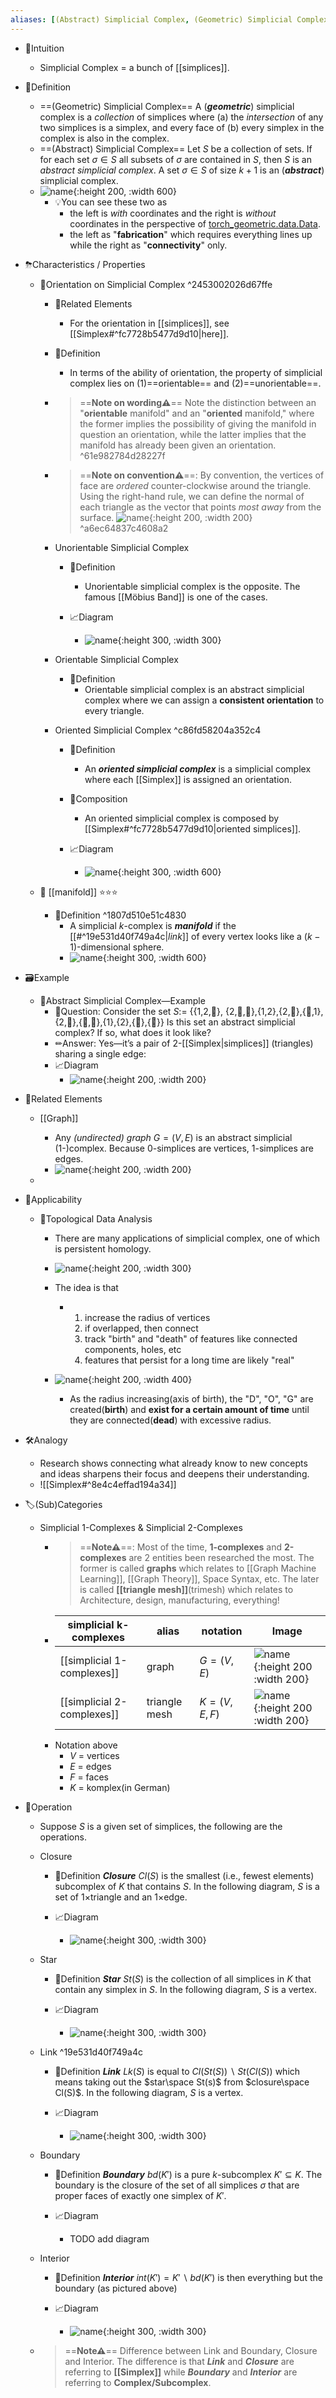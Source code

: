 ```yaml
---
aliases: [(Abstract) Simplicial Complex, (Geometric) Simplicial Complex]
---
```


- 🧠Intuition
    - Simplicial Complex = a bunch of [[simplices]].
    
- 📝Definition
    - ==(Geometric) Simplicial Complex==
      A (***geometric***) simplicial complex is a *collection* of simplices where (a) the *intersection* of any two simplices is a simplex, and every face of (b) every simplex in the complex is also in the complex.
    - ==(Abstract) Simplicial Complex==
      Let $S$ be a collection of sets. If for each set $\sigma\in S$ all subsets of $\sigma$ are contained in $S$, then $S$ is an *abstract simplicial complex*. A set $\sigma\in S$ of size $k+1$ is an (***abstract***) simplicial complex.
    - ![name](../assets/simplicial_complex.png){:height 200, :width 600}
        - 💡You can see these two as
            - the left is *with* coordinates and the right is *without* coordinates in the perspective of [torch_geometric.data.Data](https://pytorch-geometric.readthedocs.io/en/latest/modules/data.html#torch_geometric.data.Data).
            - the left as "**fabrication**" which requires everything lines up while the right as "**connectivity**" only.
            
- ⛈Characteristics / Properties
    - 📌Orientation on Simplicial Complex ^2453002026d67ffe
        - 🌱Related Elements
            - For the orientation in [[simplices]], see [[Simplex#^fc7728b5477d9d10|here]].
            
        - 📝Definition
            - In terms of the ability of orientation, the property of simplicial complex lies on (1)==orientable== and (2)==unorientable==.
            
        - > ==**Note on wording⚠**== Note the distinction between an "**orientable** manifold" and an "**oriented** manifold," where the former implies the possibility of giving the manifold in question an orientation, while the latter implies that the manifold has already been given an orientation. ^61e982784d28227f
        - > ==**Note on convention⚠**==: By convention, the vertices of face are *ordered* counter-clockwise around the triangle. Using the right-hand rule, we can define the normal of each triangle as the vector that points *most away* from the surface. ![name](../assets/right-hand-rule.svg){:height 200, :width 200} ^a6ec64837c4608a2
        - Unorientable Simplicial Complex
            - 📝Definition
                - Unorientable simplicial complex is the opposite. The famous [[Möbius Band]] is one of the cases.
                
            - 📈Diagram
                - ![name](../assets/unorientable_mobius_band.png){:height 300, :width 300}
                
        - Orientable Simplicial Complex
            - 📝Definition
                - Orientable simplicial complex is an abstract simplicial complex where we can assign a **consistent orientation** to every triangle.
                
        - Oriented Simplicial Complex ^c86fd58204a352c4
            - 📝Definition
                - An ***oriented simplicial complex*** is a simplicial complex where each [[Simplex]] is assigned an orientation.
                
            - 🧪Composition
                - An oriented simplicial complex is composed by [[Simplex#^fc7728b5477d9d10|oriented simplices]].
                
            - 📈Diagram
                - ![name](../assets/oriented_simplicial_complex.png){:height 300, :width 600}
                
    - 📌 [[manifold]] ⭐⭐⭐
        - 📝Definition ^1807d510e51c4830
            - A simplicial $k$-complex is ***manifold*** if the [[#^19e531d40f749a4c|*link*]] of every vertex looks like a $(k-1)$-dimensional sphere.
            - ![name](../assets/manifold_k_simplicial_complex.png){:height 300, :width 600}
            
- 🗃Example
    - 📌Abstract Simplicial Complex—Example
        - 💬Question: Consider the set $S:=$ {{1,2,🖤}, {2,🖤,🙂},{1,2},{2,🖤},{🖤,1},{2,🙂},{🖤,🙂},{1},{2},{🖤},{🙂}} Is this set an abstract simplicial complex? If so, what does it look like?
        - ✏Answer: Yes—it’s a pair of 2-[[Simplex|simplices]] (triangles) sharing a single edge:
        - 📈Diagram
            - ![name](../assets/abstract_simplicial_complex.png){:height 200, :width 200}
            
- 🌱Related Elements
    - [[Graph]]
        - Any *(undirected) graph* $G = (V,E)$ is an abstract simplicial (1-)complex. Because 0-simplices are vertices, 1-simplices are edges.
        - ![name](../assets/abstract_simplicial_complex_graph.png){:height 200, :width 200}
        
  -
  
- 🤳Applicability
    - 📌Topological Data Analysis
        - There are many applications of simplicial complex, one of which is persistent homology.
        - ![name](../assets/topological_data_analysis.gif){:height 200, :width 300}
        - The idea is that
            - 1. increase the radius of vertices
              2. if overlapped, then connect
              3. track "birth" and "death" of features like connected components, holes, etc
              4. features that persist for a long time are likely "real"
            
        - ![name](../assets/topological_data_analysis.png){:height 200, :width 400}
            - As the radius increasing(axis of birth), the "D", "O", "G" are created(**birth**) and **exist for a certain amount of time** until they are connected(**dead**) with excessive radius.
            
- 🛠Analogy
    - Research shows connecting what already know to new concepts and ideas sharpens their focus and deepens their understanding.
    - ![[Simplex#^8e4c4effad194a34]]
    
- 🏷(Sub)Categories
    - Simplicial $1$-Complexes & Simplicial $2$-Complexes
        - > ==**Note⚠**==: Most of the time, **1-complexes** and **2-complexes** are 2 entities been researched the most. The former is called **graphs** which relates to [[Graph Machine Learning]], [[Graph Theory]], Space Syntax, etc. The later is called **[[triangle mesh]]**(trimesh) which relates to Architecture, design, manufacturing, everything!
        - | simplicial k-complexes | alias         | notation      | Image                                                        |
          | ---------------------- | ------------- | ------------- | ------------------------------------------------------------ |
          | [[simplicial 1-complexes]] | graph         | $G = (V,E)$   | ![name](../assets/simplicial_1_complexes.png){:height 200 :width 200} |
          | [[simplicial 2-complexes]] | triangle mesh | $K = (V,E,F)$ | ![name](../assets/simplicial_2_complexes.png){:height 200 :width 200} |
        - Notation above
            - $V$ = vertices
            - $E$ = edges
            - $F$ = faces
            - $K$ = komplex(in German)
            
- 💫Operation
    - Suppose $S$ is a given set of simplices, the following are the operations.
    - Closure
        - 📝Definition
          ***Closure*** $Cl(S)$ is the smallest (i.e., fewest elements) subcomplex of $K$ that contains $S$. In the following diagram, $S$ is a set of 1×triangle and an 1×edge.
          
        - 📈Diagram
            - ![name](../assets/simplicial_complex_closure.png){:height 300, :width 300}
            
    - Star
        - 📝Definition
          ***Star*** $St(S)$ is the collection of all simplices in $K$ that contain any simplex in $S$. In the following diagram, $S$ is a vertex.
          
        - 📈Diagram
            - ![name](../assets/simplicial_complex_star.png){:height 300, :width 300}
            
    - Link ^19e531d40f749a4c
        - 📝Definition
          ***Link*** $Lk(S)$ is equal to $Cl(St(S)) \backslash St(Cl(S))$ which means taking out the $star\space St(s)$ from $closure\space Cl(S)$. In the following diagram, $S$ is a vertex.
          
        - 📈Diagram
            - ![name](../assets/simplicial_complex_link.png){:height 300, :width 300}
            
    - Boundary
        - 📝Definition
          ***Boundary*** $bd(K')$ is a pure $k$-subcomplex $K' \subseteq K$. The boundary is the closure of the set of all simplices $\sigma$ that are proper faces of exactly one simplex of $K'$.
          
        - 📈Diagram
            - TODO add diagram
            
    - Interior
        - 📝Definition
          ***Interior*** $int(K') = K' \backslash  bd(K')$ is then everything but the boundary (as pictured above)
          
        - 📈Diagram
            - ![name](../assets/simplicial_complex_interior.png){:height 300, :width 300}
            
    - > ==**Note⚠**== Difference between Link and Boundary, Closure and Interior. The difference is that ***Link*** and ***Closure*** are referring to **[[Simplex]]** while ***Boundary*** and ***Interior*** are referring to **Complex/Subcomplex**.
    
